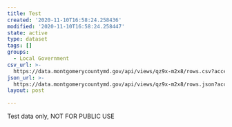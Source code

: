 ```yaml
---
title: Test
created: '2020-11-10T16:58:24.258436'
modified: '2020-11-10T16:58:24.258447'
state: active
type: dataset
tags: []
groups:
  - Local Government
csv_url: >-
  https://data.montgomerycountymd.gov/api/views/qz9x-m2x8/rows.csv?accessType=DOWNLOAD
json_url: >-
  https://data.montgomerycountymd.gov/api/views/qz9x-m2x8/rows.json?accessType=DOWNLOAD
layout: post

---
```

Test data only, NOT FOR PUBLIC USE
